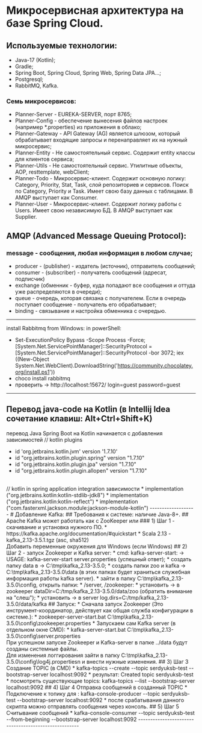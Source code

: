 # Микросервисная архитектура на базе Spring Cloud.
## Используемые технологии:
* Java-17 (Kotlin);
* Gradle;
* Spring Boot, Spring Cloud, Spring Web, Spring Data JPA...;
* Postgresql;
* RabbitMQ, Kafka.
### Семь микросервисов:
* Planner-Server - EUREKA-SERVER, порт 8765;
* Planner-Config - обеспечение вынесения файлов настроек (например *.properties) из приложения в облако;
* Planner-Gateway - API Gateway (AG) является шлюзом, который обрабатывает входящие запросы и перенаправляет их на нужный микросервис;
* Planner-Entity - Не самостоятельный сервис. Содержит entity классы для клиентов сервиса;
* Planner-Utils - Не самостоятельный сервис. Утилитные объекты, AOP, resttemplate, webClient;
* Planner-Todo - Микросервис-клиент. Содержит основную логику: Category, Priority, Stat, Task,
слой репозиториев и сервисов. Поиск по Category, Priority и Task. Имеет свою базу данных с таблицами. В AMQP выступает как Consumer.
* Planner-User - Микросервис-клиент. Содержит логику работы с Users. Имеет свою независимую БД. В AMQP выступает как Supplier.


## AMQP (Advanced Message Queuing Protocol):
 ### message - сообщения, любая информация в любом случае;
* producer - (publisher) - издатель (источник), отправитель сообщений;
* consumer - (subscriber) - получатель сообщений (адресат, подписчик)
* exchange (обменник - буфер, куда попадают все сообщения и оттуда уже распределяются в очереди);
* queue - очередь, которая связана с получателем. Если в очередь поступает сообщение - получатель его обрабатывает;
* binding - связывание и настройка обменника с очередью.
--------------------
install Rabbitmq from Windows:
 in powerShell:
* Set-ExecutionPolicy Bypass -Scope Process -Force; [System.Net.ServicePointManager]::SecurityProtocol = [System.Net.ServicePointManager]::SecurityProtocol -bor 3072; iex ((New-Object System.Net.WebClient).DownloadString('https://community.chocolatey.org/install.ps1'))
* choco install rabbitmq
* проверить -> http://localhost:15672/ login=guest password=guest
--------------------
## Перевод java-code на Kotlin (в Intellij Idea сочетание клавиш: Alt+Ctrl+Shift+K)
перевод Java Spring Boot на Kotlin начинается с добавления зависимостей
// kotlin plugins
* id 'org.jetbrains.kotlin.jvm' version '1.7.10'
* id "org.jetbrains.kotlin.plugin.spring" version "1.7.10"
* id "org.jetbrains.kotlin.plugin.jpa" version "1.7.10"
* id "org.jetbrains.kotlin.plugin.allopen" version "1.7.10"
<br>
// kotlin in spring application integration зависимости
* implementation ("org.jetbrains.kotlin:kotlin-stdlib-jdk8")
* implementation ("org.jetbrains.kotlin:kotlin-reflect")
* implementation ("com.fasterxml.jackson.module:jackson-module-kotlin")
-------------------
# Добавление Kafka:
## Требования к системе: наличие Java-8+.
## Apache Kafka может работать как с ZooKeeper или
### 1) Шаг 1 - скачивание и установка нужного ПО.
 * https://kafka.apache.org/documentation/#quickstart
 * Scala 2.13  - kafka_2.13-3.5.1.tgz (asc, sha512) 
    <br>Добавить переменные окружения для Windows (если Windows)
## 2) Шаг 2 - запуск Zookeeper и Kafka server:
* cmd: kafka-server-start: ->
  USAGE: kafka-server-start server.properties (успешный ответ);
  * создать папку data в -> C:\tmp\kafka_2.13-3.5.0;
  * создать папки zoo и kafka -> C:\tmp\kafka_2.13-3.5.0\data (в этих папках будет храниться служебная информация работы kafka server).
  * зайти в папку C:\tmp\kafka_2.13-3.5.0\config, открыть папки:
    * /server, /zookeeper:
      * установить -> в zookeeper dataDir=C:/tmp/kafka_2.13-3.5.0/data/zoo (обратить внимание на "слеш");
      * установить -> в server log.dirs=C:/tmp/kafka_2.13-3.5.0/data/kafka
## Запуск:
* Сначала запуск Zookeeper (Это инструмент-координатор, действует как общая служба конфигурации в системе.):
 * zookeeper-server-start.bat C:\tmp\kafka_2.13-3.5.0\config\zookeeper.properties
* Запускаем сам Kafka server (в отдельном окне CMD):
 * kafka-server-start.bat C:\tmp\kafka_2.13-3.5.0\config\server.properties
<br> При успешном запуске Zookeeper и Kafka-server в папке ../data будут созданы системные файлы.
<br> Для изменения  логгирования зайти в папку C:\tmp\kafka_2.13-3.5.0\config\log4j.propertiesn и внести нужные изменения.
## 3) Шаг 3 Создание TOPIC (в CMD)
* kafka-topics --create --topic serdyuksb-test --bootstrap-server localhost:9092 
    * результат: Created topic serdyuksb-test
        * посмотреть существующие topics: kafka-topics --list --bootstrap-server localhost:9092
## 4) Шаг 4 Отправка сообщений в созданный TOPIC
* Подключение к топику для : kafka-console-producer --topic serdyuksb-test --bootstrap-server localhost:9092
    * после срабатывания данного скрипта можно отправлять сообщения через консоль.
## 5) Шаг 5 Считывание сообщений
* kafka-console-consumer --topic serdyuksb-test --from-beginning --bootstrap-server localhost:9092
-----------------------------------------------------